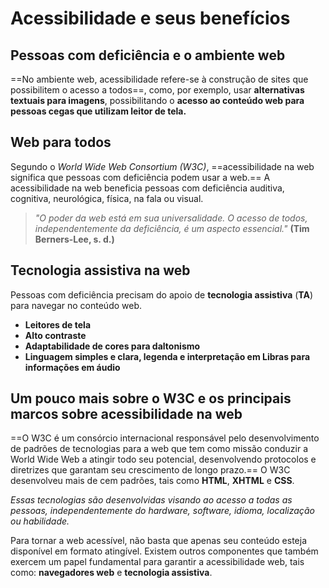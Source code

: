 # **Acessibilidade e seus benefícios**

## Pessoas com deficiência e o ambiente web

==No ambiente web, acessibilidade refere-se à construção de sites que possibilitem o acesso a todos==, como, por exemplo, usar **alternativas textuais para imagens**, possibilitando o **acesso ao conteúdo web para pessoas cegas que utilizam leitor de tela.**

## Web para todos

Segundo o *World Wide Web Consortium (W3C)*, ==acessibilidade na web significa que pessoas com deficiência podem usar a web.== A acessibilidade na web beneficia pessoas com deficiência auditiva, cognitiva, neurológica, física, na fala ou visual.

> *"O poder da web está em sua universalidade. O acesso de todos, independentemente da deficiência, é um aspecto essencial."*
> **(Tim Berners-Lee, s. d.)**

## Tecnologia assistiva na web

Pessoas com deficiência precisam do apoio de **tecnologia assistiva** (**TA**) para navegar no conteúdo web.

- **Leitores de tela**
- **Alto contraste**
- **Adaptabilidade de cores para daltonismo**
- **Linguagem simples e clara, legenda e interpretação em Libras para informações em áudio**

## Um pouco mais sobre o W3C e os principais marcos sobre acessibilidade na web

==O W3C é um consórcio internacional responsável pelo desenvolvimento de padrões de tecnologias para a web que tem como missão conduzir a World Wide Web a atingir todo seu potencial, desenvolvendo protocolos e diretrizes que garantam seu crescimento de longo prazo.== O W3C desenvolveu mais de cem padrões, tais como **HTML**, **XHTML** e **CSS**.

*Essas tecnologias são desenvolvidas visando ao acesso a todas as pessoas, independentemente do hardware, software, idioma, localização ou habilidade.*

Para tornar a web acessível, não basta que apenas seu conteúdo esteja disponível em formato atingível. Existem outros componentes que também exercem um papel fundamental para garantir a acessibilidade web, tais como: **navegadores web** e **tecnologia assistiva**.